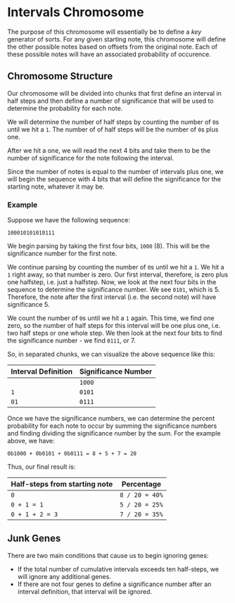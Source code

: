 # Intervals Chromosome

The purpose of this chromosome will essentially be to define a _key_ generator
of sorts. For any given starting note, this chromosome will define the other
possible notes based on offsets from the original note. Each of these possible
notes will have an associated probability of occurence.

## Chromosome Structure

Our chromosome will be divided into chunks that first define an interval in
half steps and then define a number of significance that will be used to
determine the probability for each note.

We will determine the number of half steps by counting the number of `0`s until
we hit a `1`. The number of of half steps will be the number of `0`s plus one.

After we hit a one, we will read the next 4 bits and take them to be the number
of significance for the note following the interval.

Since the number of notes is equal to the number of intervals plus one, we will
begin the sequence with 4 bits that will define the significance for the
starting note, whatever it may be.

### Example

Suppose we have the following sequence:

```
100010101010111
```

We begin parsing by taking the first four bits, `1000` (8). This will be the
significance number for the first note.

We continue parsing by counting the number of `0`s until we hit a `1`. We hit a
`1` right away, so that number is zero. Our first interval, therefore, is zero
plus one halfstep, i.e. just a halfstep. Now, we look at the next four bits in
the sequence to determine the significance number. We see `0101`, which is
5. Therefore, the note after the first interval (i.e. the second note) will
have significance 5.

We count the number of `0`s until we hit a `1` again. This time, we find one
zero, so the number of half steps for this interval will be one plus one, i.e.
two half steps or one whole step. We then look at the next four bits to find
the significance number - we find `0111`, or 7.

So, in separated chunks, we can visualize the above sequence like this:

| Interval Definition  | Significance Number |
|----------------------|---------------------|
|                      | `1000`              |
| `1`                  | `0101`              |
| `01`                 | `0111`              |

Once we have the significance numbers, we can determine the percent probability
for each note to occur by summing the significance numbers and finding dividing
the significance number by the sum. For the example above, we have:

```
0b1000 + 0b0101 + 0b0111 = 8 + 5 + 7 = 20
```

Thus, our final result is:

| Half-steps from starting note | Percentage     |
|-------------------------------|----------------|
| `0`                           | `8 / 20 = 40%` |
| `0 + 1 = 1`                   | `5 / 20 = 25%` |
| `0 + 1 + 2 = 3`               | `7 / 20 = 35%` |

## Junk Genes

There are two main conditions that cause us to begin ignoring genes:

- If the total number of cumulative intervals exceeds ten half-steps, we will
  ignore any additional genes.
- If there are not four genes to define a significance number after an interval
  definition, that interval will be ignored.
